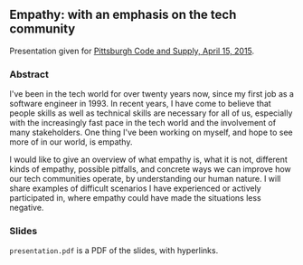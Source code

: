 ## Empathy: with an emphasis on the tech community

Presentation given for [Pittsburgh Code and Supply, April 15, 2015](http://www.meetup.com/Pittsburgh-Code-Supply/events/221553015/).

### Abstract

I've been in the tech world for over twenty years now, since my first job as a software engineer in 1993. In recent years, I have come to believe that people skills as well as technical skills are necessary for all of us, especially with the increasingly fast pace in the tech world and the involvement of many stakeholders. One thing I've been working on myself, and hope to see more of in our world, is empathy.

I would like to give an overview of what empathy is, what it is not, different kinds of empathy, possible pitfalls, and concrete ways we can improve how our tech communities operate, by understanding our human nature. I will share examples of difficult scenarios I have experienced or actively participated in, where empathy could have made the situations less negative.

### Slides

`presentation.pdf` is a PDF of the slides, with hyperlinks.
